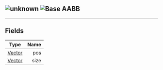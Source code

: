 ## ![unknown](../.gitbook/assets/unknown.png) ![Base](../.gitbook/assets/base.png) AABB


------
## Fields

| Type   | Name |
| ------ | ---: |
| [Vector](./readme/vector.md) | pos |
| [Vector](./readme/vector.md) | size |

